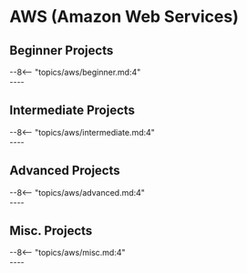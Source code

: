 # AWS (Amazon Web Services)

## Beginner Projects
<div>
--8<-- "topics/aws/beginner.md:4"
</div>
----

## Intermediate Projects
<div>
--8<-- "topics/aws/intermediate.md:4"
</div>
----

## Advanced Projects
<div>
--8<-- "topics/aws/advanced.md:4"
</div>
----

## Misc. Projects
<div>
--8<-- "topics/aws/misc.md:4"
</div>
----



